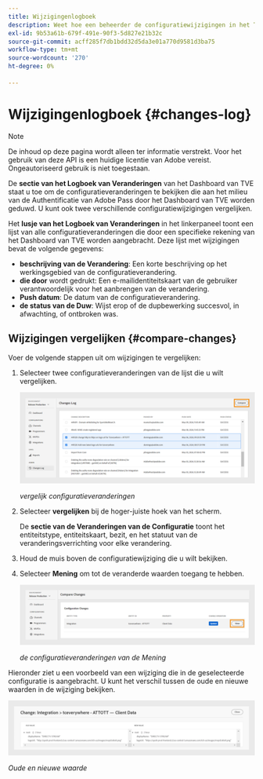 ```yaml
---
title: Wijzigingenlogboek
description: Weet hoe een beheerder de configuratiewijzigingen in het TVE-dashboard kan controleren.
exl-id: 9b53a61b-679f-491e-90f3-5d827e21b32c
source-git-commit: acff285f7db1bdd32d5da3e01a770d9581d3ba75
workflow-type: tm+mt
source-wordcount: '270'
ht-degree: 0%

---
```


# Wijzigingenlogboek {#changes-log}

>[!NOTE]
>
>De inhoud op deze pagina wordt alleen ter informatie verstrekt. Voor het gebruik van deze API is een huidige licentie van Adobe vereist. Ongeautoriseerd gebruik is niet toegestaan.

De **sectie van het Logboek van Veranderingen** van het Dashboard van TVE staat u toe om de configuratieveranderingen te bekijken die aan het milieu van de Authentificatie van Adobe Pass door het Dashboard van TVE worden geduwd. U kunt ook twee verschillende configuratiewijzigingen vergelijken.

Het **lusje van het Logboek van Veranderingen** in het linkerpaneel toont een lijst van alle configuratieveranderingen die door een specifieke rekening van het Dashboard van TVE worden aangebracht. Deze lijst met wijzigingen bevat de volgende gegevens:

* **beschrijving van de Verandering**: Een korte beschrijving op het werkingsgebied van de configuratieverandering.
* **die door** wordt gedrukt: Een e-mailidentiteitskaart van de gebruiker verantwoordelijk voor het aanbrengen van de verandering.
* **Push datum**: De datum van de configuratieverandering.
* **de status van de Duw**: Wijst erop of de dupbewerking succesvol, in afwachting, of ontbroken was.

## Wijzigingen vergelijken {#compare-changes}

Voer de volgende stappen uit om wijzigingen te vergelijken:

1. Selecteer twee configuratieveranderingen van de lijst die u wilt vergelijken.

   ![ vergelijk configuratieveranderingen ](../../assets/tve-dashboard/new-tve-dashboard/review/review-changes-compare-button.png)

   *vergelijk configuratieveranderingen*

1. Selecteer **vergelijken** bij de hoger-juiste hoek van het scherm.

   De **sectie van de Veranderingen van de Configuratie** toont het entiteitstype, entiteitskaart, bezit, en het statuut van de veranderingsverrichting voor elke verandering.

1. Houd de muis boven de configuratiewijziging die u wilt bekijken.

1. Selecteer **Mening** om tot de veranderde waarden toegang te hebben.

   ![ de configuratieveranderingen van de Mening ](../../assets/tve-dashboard/new-tve-dashboard/review/review-changes-view-button.png)

   *de configuratieveranderingen van de Mening*

Hieronder ziet u een voorbeeld van een wijziging die in de geselecteerde configuratie is aangebracht. U kunt het verschil tussen de oude en nieuwe waarden in de wijziging bekijken.

![ Oude en nieuwe waarde ](../../assets/tve-dashboard/new-tve-dashboard/review/review-change-modal-view.png)

*Oude en nieuwe waarde*
